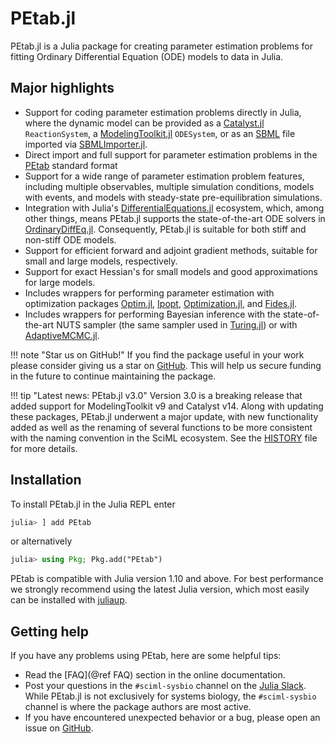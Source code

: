 # PEtab.jl

PEtab.jl is a Julia package for creating parameter estimation problems for fitting Ordinary Differential Equation (ODE) models to data in Julia.

## Major highlights

* Support for coding parameter estimation problems directly in Julia, where the dynamic model can be provided as a [Catalyst.jl](https://github.com/SciML/Catalyst.jl) `ReactionSystem`, a [ModelingToolkit.jl](https://github.com/SciML/ModelingToolkit.jl) `ODESystem`, or as an [SBML](https://sbml.org/) file imported via [SBMLImporter.jl](https://github.com/sebapersson/SBMLImporter.jl).
* Direct import and full support for parameter estimation problems in the [PEtab](https://petab.readthedocs.io/en/latest/) standard format
* Support for a wide range of parameter estimation problem features, including multiple observables, multiple simulation conditions, models with events, and models with steady-state pre-equilibration simulations.
* Integration with Julia's [DifferentialEquations.jl](https://docs.sciml.ai/DiffEqDocs/stable/) ecosystem, which, among other things, means PEtab.jl supports the state-of-the-art ODE solvers in [OrdinaryDiffEq.jl](https://github.com/SciML/OrdinaryDiffEq.jl). Consequently, PEtab.jl is suitable for both stiff and non-stiff ODE models.
* Support for efficient forward and adjoint gradient methods, suitable for small and large models, respectively.
* Support for exact Hessian's for small models and good approximations for large models.
* Includes wrappers for performing parameter estimation with optimization packages [Optim.jl](https://github.com/JuliaNLSolvers/Optim.jl), [Ipopt](https://coin-or.github.io/Ipopt/), [Optimization.jl](https://github.com/SciML/Optimization.jl), and [Fides.jl](https://fides-dev.github.io/Fides.jl/stable/).
* Includes wrappers for performing Bayesian inference with the state-of-the-art NUTS sampler (the same sampler used in [Turing.jl](https://github.com/TuringLang/Turing.jl)) or with [AdaptiveMCMC.jl](https://github.com/mvihola/AdaptiveMCMC.jl).

!!! note "Star us on GitHub!"
    If you find the package useful in your work please consider giving us a star on [GitHub](https://github.com/sebapersson/PEtab.jl). This will help us secure funding in the future to continue maintaining the package.

!!! tip "Latest news: PEtab.jl v3.0"
    Version 3.0 is a breaking release that added support for ModelingToolkit v9 and Catalyst v14. Along with updating these packages, PEtab.jl underwent a major update, with new functionality added as well as the renaming of several functions to be more consistent with the naming convention in the SciML ecosystem. See the [HISTORY](https://github.com/sebapersson/PEtab.jl/blob/main/HISTORY.md) file for more details.

## Installation

To install PEtab.jl in the Julia REPL enter

```julia
julia> ] add PEtab
```

or alternatively

```julia
julia> using Pkg; Pkg.add("PEtab")
```

PEtab is compatible with Julia version 1.10 and above. For best performance we strongly recommend using the latest Julia version, which most easily can be installed with [juliaup](https://github.com/JuliaLang/juliaup).

## Getting help

If you have any problems using PEtab, here are some helpful tips:

* Read the [FAQ](@ref FAQ) section in the online documentation.
* Post your questions in the `#sciml-sysbio` channel on the [Julia Slack](https://julialang.org/slack/). While PEtab.jl is not exclusively for systems biology, the `#sciml-sysbio` channel is where the package authors are most active.
* If you have encountered unexpected behavior or a bug, please open an issue on [GitHub](https://github.com/sebapersson/PEtab.jl/issues).
